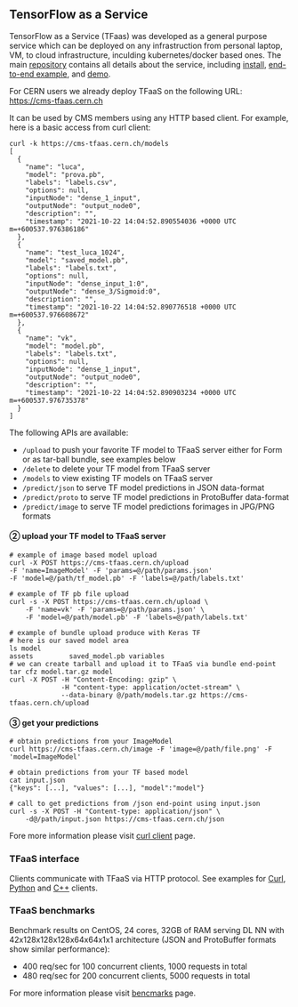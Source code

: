 ## TensorFlow as a Service
TensorFlow as a Service (TFaas) was developed as a general purpose
service which can be deployed on any infrastruction from personal
laptop, VM, to cloud infrastructure, inculding kubernetes/docker based ones.
The main [repository](https://github.com/vkuznet/TFaaS) contains all details
about the service, including
[install](https://github.com/vkuznet/TFaaS/blob/master/doc/INSTALL.md),
[end-to-end
example](https://github.com/vkuznet/TFaaS/blob/master/doc/workflow.md),
and [demo](https://github.com/vkuznet/TFaaS/blob/master/doc/DEMO.md).

For CERN users we already deploy TFaaS on the following URL:
https://cms-tfaas.cern.ch

It can be used by CMS members using any HTTP based client. For example,
here is a basic access from curl client:
```
curl -k https://cms-tfaas.cern.ch/models
[
  {
    "name": "luca",
    "model": "prova.pb",
    "labels": "labels.csv",
    "options": null,
    "inputNode": "dense_1_input",
    "outputNode": "output_node0",
    "description": "",
    "timestamp": "2021-10-22 14:04:52.890554036 +0000 UTC m=+600537.976386186"
  },
  {
    "name": "test_luca_1024",
    "model": "saved_model.pb",
    "labels": "labels.txt",
    "options": null,
    "inputNode": "dense_input_1:0",
    "outputNode": "dense_3/Sigmoid:0",
    "description": "",
    "timestamp": "2021-10-22 14:04:52.890776518 +0000 UTC m=+600537.976608672"
  },
  {
    "name": "vk",
    "model": "model.pb",
    "labels": "labels.txt",
    "options": null,
    "inputNode": "dense_1_input",
    "outputNode": "output_node0",
    "description": "",
    "timestamp": "2021-10-22 14:04:52.890903234 +0000 UTC m=+600537.976735378"
  }
]
```

The following APIs are available:
- `/upload` to push your favorite TF model to TFaaS server either for Form or
  as tar-ball bundle, see examples below
- `/delete` to delete your TF model from TFaaS server
- `/models` to view existing TF models on TFaaS server
- `/predict/json` to serve TF model predictions in JSON data-format
- `/predict/proto` to serve TF model predictions in ProtoBuffer data-format
- `/predict/image` to serve TF model predictions forimages in JPG/PNG formats

#### &#10113; upload your TF model to TFaaS server
```
# example of image based model upload
curl -X POST https://cms-tfaas.cern.ch/upload
-F 'name=ImageModel' -F 'params=@/path/params.json'
-F 'model=@/path/tf_model.pb' -F 'labels=@/path/labels.txt'

# example of TF pb file upload
curl -s -X POST https://cms-tfaas.cern.ch/upload \
    -F 'name=vk' -F 'params=@/path/params.json' \
    -F 'model=@/path/model.pb' -F 'labels=@/path/labels.txt'

# example of bundle upload produce with Keras TF
# here is our saved model area
ls model
assets         saved_model.pb variables
# we can create tarball and upload it to TFaaS via bundle end-point
tar cfz model.tar.gz model
curl -X POST -H "Content-Encoding: gzip" \
             -H "content-type: application/octet-stream" \
             --data-binary @/path/models.tar.gz https://cms-tfaas.cern.ch/upload
```

#### &#10114; get your predictions
```
# obtain predictions from your ImageModel
curl https://cms-tfaas.cern.ch/image -F 'image=@/path/file.png' -F 'model=ImageModel'

# obtain predictions from your TF based model
cat input.json
{"keys": [...], "values": [...], "model":"model"}

# call to get predictions from /json end-point using input.json
curl -s -X POST -H "Content-type: application/json" \
    -d@/path/input.json https://cms-tfaas.cern.ch/json
```

Fore more information please visit
[curl client](https://github.com/vkuznet/TFaaS/blob/master/doc/curl_client.md) page.

### TFaaS interface
Clients communicate with TFaaS via HTTP protocol. See examples for
[Curl](https://github.com/vkuznet/TFaaS/blob/master/doc/curl_client.md),
[Python](https://github.com/vkuznet/TFaaS/blob/master/doc/python_client.md)
and
[C++](https://github.com/vkuznet/TFaaS/blob/master/doc/cpp_client.md)
clients.

### TFaaS benchmarks
Benchmark results on CentOS, 24 cores, 32GB of RAM serving DL NN with
42x128x128x128x64x64x1x1 architecture (JSON and ProtoBuffer formats show similar performance):
- 400 req/sec for 100 concurrent clients, 1000 requests in total
- 480 req/sec for 200 concurrent clients, 5000 requests in total

For more information please visit
[bencmarks](https://github.com/vkuznet/TFaaS/blob/master/doc/Benchmarks.md)
page.
